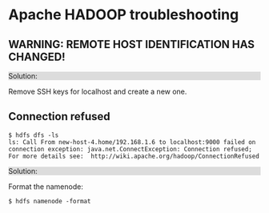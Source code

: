 # Apache HADOOP troubleshooting

## WARNING: REMOTE HOST IDENTIFICATION HAS CHANGED!

<p style="background-color: rgb(220,220,220)">Solution:</p>

Remove SSH keys for localhost and create a new one.

## Connection refused

```
$ hdfs dfs -ls
ls: Call From new-host-4.home/192.168.1.6 to localhost:9000 failed on connection exception: java.net.ConnectException: Connection refused; For more details see:  http://wiki.apache.org/hadoop/ConnectionRefused
```

<p style="background-color: rgb(220,220,220)">Solution:</p>

Format the namenode:

```
$ hdfs namenode -format
```

